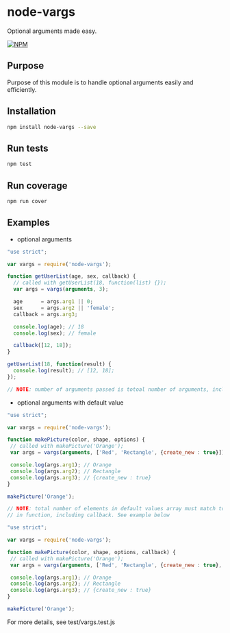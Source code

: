# node-vargs
Optional arguments made easy.

[![NPM](https://nodei.co/npm/node-vargs.png?downloads=true&downloadRank=true&stars=true)](https://nodei.co/npm/node-vargs/)

## Purpose
Purpose of this module is to handle optional arguments easily and efficiently.

## Installation

```sh
npm install node-vargs --save
```

## Run tests

```sh
npm test
```

## Run coverage

```sh
npm run cover
```

## Examples

 - optional arguments

```js
"use strict";

var vargs = require('node-vargs');

function getUserList(age, sex, callback) {
  // called with getUserList(18, function(list) {});
  var args = vargs(arguments, 3);

  age      = args.arg1 || 0;
  sex      = args.arg2 || 'female';
  callback = args.arg3;

  console.log(age); // 18
  console.log(sex); // female

  callback([12, 18]);
}

getUserList(18, function(result) {
  console.log(result); // [12, 18];
});

// NOTE: number of arguments passed is totoal number of arguments, including callback
```
 - optional arguments with default value

 ```js
"use strict";

var vargs = require('node-vargs');

function makePicture(color, shape, options) {
  // called with makePicture('Orange');
  var args = vargs(arguments, ['Red', 'Rectangle', {create_new : true}]);

  console.log(args.arg1); // Orange
  console.log(args.arg2); // Rectangle
  console.log(args.arg3); // {create_new : true}
}

makePicture('Orange');

// NOTE: total number of elements in default values array must match total number of arguments
// in function, including callback. See example below

"use strict";

var vargs = require('node-vargs');

function makePicture(color, shape, options, callback) {
  // called with makePicture('Orange');
  var args = vargs(arguments, ['Red', 'Rectangle', {create_new : true}, function(picture) { }]);

  console.log(args.arg1); // Orange
  console.log(args.arg2); // Rectangle
  console.log(args.arg3); // {create_new : true}
}

makePicture('Orange');

```

For more details, see test/vargs.test.js
